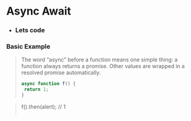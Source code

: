 # Async Await

- ### Lets code

### Basic Example

> The word “async” before a function means one simple thing: a function always returns a promise. Other values are wrapped in a resolved promise automatically.
> ```javascript
> async function f() {
>  return 1;
> }

> f().then(alert); // 1
> ```
